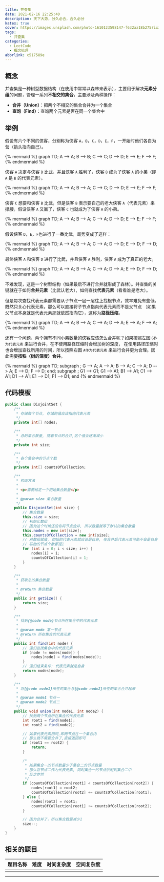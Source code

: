 ```yaml
---
title: 并查集
date: 2021-02-16 22:25:40
description: 天下大势，分久必合，合久必分
katex: true
cover: https://images.unsplash.com/photo-1610123598147-f632aa18b275?ixid=MXwxMjA3fDB8MHxwaG90by1wYWdlfHx8fGVufDB8fHw%3D&ixlib=rb-1.2.1&auto=format&fit=crop&w=1789&q=80
tags:
  - 并查集
categories:
  - LeetCode
  - 概念梳理
abbrlink: c517589e
---
```


## 概念

并查集是一种树型数据结构（在使用中常常以森林来表示），主要用于解决**元素分组**的问题，管理一系列**不相交的集合**，主要涉及两种操作：

- **合并（Union）**：把两个不相交的集合合并为一个集合
- **查询（Find）**：查询两个元素是否在同一个集合中

## 举例

假设有六个不同的侠客，分别称为侠客 `A`，`B`，`C`，`D`，`E`，`F`，一开始时他们各自为营（箭头指向自己）。

{% mermaid %}
graph TD;
A --> A;
B --> B;
C --> C;
D --> D;
E --> E;
F --> F;
{% endmermaid %}

侠客 `A` 决定与侠客 `B` 比武，并且侠客 `A` 胜利了，侠客 `B` 成为了侠客 `A` 的小弟（即 `A` 是 `B` 的代表元素）。

{% mermaid %}
graph TD;
A --> A;
B --> A;
C --> C;
D --> D;
E --> E;
F --> F;
{% endmermaid %}

侠客 `C` 想要和侠客 `B` 比武，但是侠客 `B` 表示要自己的老大侠客 `A`（代表元素）来撑腰，假设侠客 `A` 又赢了，侠客 `C` 也就成为了侠客 `A` 的小弟。

{% mermaid %}
graph TD;
A --> A;
B --> A;
C --> A;
D --> D;
E --> E;
F --> F;
{% endmermaid %}

假设侠客 `D`，`E`，`F`也进行了一番比武，局势变成了这样：

{% mermaid %}
graph TD;
A --> A;
B --> A;
C --> A;
D --> D;
E --> D;
F --> D;
{% endmermaid %}

最终侠客 `A` 和侠客 `D` 进行了比武，并且侠客 `A` 胜利，侠客 `A` 成为了真正的老大。

{% mermaid %}
graph TD;
A --> A;
B --> A;
C --> A;
D --> A;
E --> D;
F --> D;
{% endmermaid %}

不难发现，这是一个树型结构（如果最后不进行合并就形成了森林）。并查集的关键就在于如何**合并元素**（比武认老大），如何查找**代表元素**（看看谁是老大）。

但是每次查找代表元素都需要从子节点一层一层往上找根节点，效率难免有些低。既然只关心代表元素，那么可以直接将子节点指向代表元素而不是父节点 （如果父节点本身就是代表元素那就依然指向它），这称为**路径压缩**。

{% mermaid %}
graph TD;
A --> A;
B --> A;
C --> A;
D --> A;
E --> A;
F --> A;
{% endmermaid %}

还有一个问题，两个拥有不同小弟数量的侠客应该怎么合并呢？如果按照左图 `G作为代表元素` 来进行合并，在不使用路径压缩时会增加树的深度，
在使用路径压缩时也会增加查找所用的时间，所以按照右图 `A作为代表元素` 来进行合并更为合理。因此需要**按秩（树的深度）合并**。

{% mermaid %}
graph TD;
subgraph  ;
G --> A;
A --> A;
B --> A;
C --> A;
D --> A;
E --> D;
F --> D;
end;
subgraph  ;
G1 --> G1;
G1 --> A1;
B1 --> A1;
C1 --> A1;
D1 --> A1;
E1 --> D1;
F1 --> D1;
end
{% endmermaid %}

## 代码模板

```java
public class DisjointSet {
    /**
     * 存储每个节点, 存储的值应该指向代表元素
     */
    private int[] nodes;

    /**
     * 总的集合数量, 随着节点的合并,这个值会逐渐减小
     */
    private int size;

    /**
     * 各个集合中的节点个数
     */
    private int[] countsOfCollection;

    /**
     * 构造方法
     *
     * <p>需要给定一个初始集合数量</p>
     *
     * @param size 集合数量
     */
    public DisjointSet(int size) {
        // 集合数量
        this.size = size;
        // 初始化数组
        // 因为这个时候还没有将节点合并, 所以数量就等于默认的集合数量
        this.nodes = new int[size];
        this.countsOfCollection = new int[size];
        // 对数组赋值, 初始的代表元素就应该是自身, 在合并后代表元素可能不会是自身
        // 初始的节点个数都是1
        for (int i = 0; i < size; i++) {
            nodes[i] = i;
            countsOfCollection[i] = 1;
        }
    }

    /**
     * 获取总的集合数量
     *
     * @return 集合数量
     */
    public int getSize() {
        return size;
    }

    /**
     * 找到{@code node}节点所在集合中的代表元素
     *
     * @param node 某一节点
     * @return 所在集合的代表元素
     */
    public int find(int node) {
        // 递归查找集合中的代表元素
        if (node != nodes[node]) {
            nodes[node] = find(nodes[node]);
        }
        // 递归结束条件: 代表元素就是自身
        return nodes[node];
    }

    /**
     * 将{@code node1}所在的集合与{@code node2}所在的集合合并起来
     *
     * @param node1 节点一
     * @param node2 节点二
     */
    public void union(int node1, int node2) {
        // 找到两个节点所在集合的代表元素
        int root1 = find(node1);
        int root2 = find(node2);

        // 如果代表元素相同,即两节点在一个集合内
        // 那么就不需要合并了,直接返回即可
        if (root1 == root2) {
            return;
        }

        /*
         * 如果集合一的节点数量少于集合二的节点数量
         * 那么将节点二作为代表元素, 同时集合一的节点依附到集合二中
         * 反之亦然
         */
        if (countsOfCollection[root1] < countsOfCollection[root2]) {
            nodes[root1] = root2;
            countsOfCollection[root2] += countsOfCollection[root1];
        } else {
            nodes[root2] = root1;
            countsOfCollection[root1] += countsOfCollection[root2];
        }

        // 因为合并了，所以集合数量减少1
        size--;
    }
}
```

## 相关的题目

| 题目名称 | 难度 | 时间复杂度 | 空间复杂度 |
| :---: | :-: | :-: | :-: |
|  |  |  |  |

---
